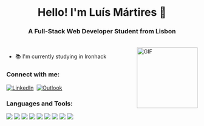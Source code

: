 <p>
  <h1 align="center"><b>Hello! I'm Luís Mártires 👋</b></h1>
</p>

<h3 align="center"><b>A Full-Stack Web Developer Student from Lisbon</b></h3>
<br>

<img align="right" alt="GIF" height="160px" src="https://media.giphy.com/media/du3J3cXyzhj75IOgvA/giphy.gif" />

- 📚 I'm currently studying in Ironhack 

### Connect with me:
<a href="https://www.linkedin.com/in/luismartires/"><img src="https://img.shields.io/badge/linkedin-%230077B5.svg?&style=for-the-badge&logo=linkedin&logoColor=white" alt="LinkedIn" /></a>&nbsp;
<a href="mailto:luis.martires@outlook.pt?subject=Hey%20Luís%20Mártires"><img src="https://img.shields.io/badge/hotmail-%2343853D.svg?&style=for-the-badge&logo=gmail&logoColor=white" alt="Outlook"/></a>&nbsp;
<br>

<h3 align="left">Languages and Tools:</h3>

<p align="left">
  
<a href="https://developer.mozilla.org/en-US/docs/Web/JavaScript" target="_blank" rel="noopener noreferrer"><img src="https://img.shields.io/badge/javascript%20-%23323330.svg?&style=for-the-badge&logo=javascript&logoColor=%23F7DF1E" /></a>
<a href="https://developer.mozilla.org/en-US/docs/Web/HTML" target="_blank" rel="noopener noreferrer"><img src="https://img.shields.io/badge/html5%20-%23E34F26.svg?&style=for-the-badge&logo=html5&logoColor=white" /></a>
<a href="https://developer.mozilla.org/en-US/docs/Web/CSS" target="_blank" rel="noopener noreferrer"><img src="https://img.shields.io/badge/css3%20-%230077B5.svg?&style=for-the-badge&logo=css3&logoColor=white" /></a>
<a href="https://www.netlify.com" target="_blank" rel="noopener noreferrer"><img src="https://img.shields.io/badge/netlify%20-%23323330.svg?&style=for-the-badge&logo=netlify&logoColor=white" /></a>
<a href="https://reactjs.org/" target="_blank" rel="noopener noreferrer"><img src="https://img.shields.io/badge/react%20-%2320232a.svg?&style=for-the-badge&logo=react&logoColor=%2361DAFB" /></a>
<a href="https://nodejs.org" target="_blank" rel="noopener noreferrer"><img src="https://img.shields.io/badge/node.js%20-%2343853D.svg?&style=for-the-badge&logo=node.js&logoColor=white" /></a>
<a href="https://expressjs.com" target="_blank" rel="noopener noreferrer"><img src="https://img.shields.io/badge/express.js%20-%23404d59.svg?&style=for-the-badge" /></a>
<a href="https://www.mongodb.com/" target="_blank" rel="noopener noreferrer"><img src="https://img.shields.io/badge/MongoDB-%234ea94b.svg?&style=for-the-badge&logo=mongodb&logoColor=white" /></a>
<a href="https://getbootstrap.com/" target="_blank" rel="noopener noreferrer"><img src="https://img.shields.io/badge/bootstrap%20-%23563D7C.svg?&style=for-the-badge&logo=bootstrap&logoColor=white" /></a>
  
</p>


